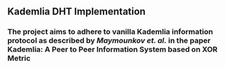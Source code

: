 ## Kademlia DHT Implementation

### The project aims to adhere to vanilla Kademlia information protocol as described by _Maymounkov et. al._ in the paper __Kademlia: A Peer to Peer Information System based on XOR Metric__
